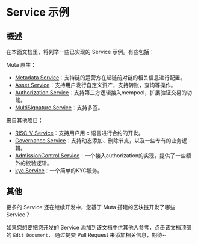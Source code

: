 # Service 示例

## 概述

在本面文档里，将列举一些已实现的 Service 示例。有些包括：

Muta 原生：

* [Metadata Service](https://github.com/nervosnetwork/muta/tree/master/built-in-services/metadata)：支持链的运营方在起链前对链的相关信息进行配置。
* [Asset Service](https://github.com/nervosnetwork/muta/tree/master/built-in-services/asset)：支持用户发行自定义资产，支持转账，查询等操作。
* [Authorization Service](https://github.com/nervosnetwork/muta/tree/master/built-in-services/authorization)：支持第三方逻辑接入mempool，扩展验证交易的功能。
* [MultiSignature Service](https://github.com/nervosnetwork/muta/tree/master/built-in-services/multi-signature)：支持多签。

来自其他项目：

* [RISC-V Service](https://github.com/HuobiGroup/huobi-chain/tree/master/services/riscv)：支持用户用 c 语言进行合约的开发。
* [Governance Service](https://github.com/HuobiGroup/huobi-chain/tree/master/services/governance)：支持动态添加、删除节点，以及一些专有的业务逻辑。
* [AdmissionControl Service](https://github.com/HuobiGroup/huobi-chain/tree/master/services/admission_control)：一个接入authorization的实现，提供了一些额外的校验逻辑。
* [kyc Service](https://github.com/HuobiGroup/huobi-chain/tree/master/services/kyc)：一个简单的KYC服务。

## 其他

更多的 Service 还在继续开发中，您基于 Muta 搭建的区块链开发了哪些 Service？

如果您想要把您开发的 Service 添加到该文档中供其他人参考，点击该文档顶部的 `Edit Document`， 通过提交 Pull Request 来添加相关信息，期待~

